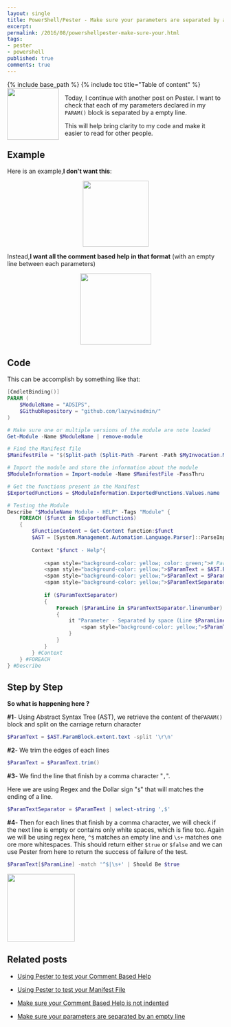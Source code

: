 ```yaml
---
layout: single
title: PowerShell/Pester - Make sure your parameters are separated by an empty line
excerpt: 
permalink: /2016/08/powershellpester-make-sure-your.html
tags: 
- pester
- powershell
published: true
comments: true
---
```

{% include base_path %} 
{% include toc title="Table of content" %}
 <a href="{{ base_path }}/images/2016/20160824_PowerShellPester_-_Make_sure_your_parameters_are_separated_by_an_empty_line/pester_logo__1746910156__-400x400.png" imageanchor="1" style="clear: left; float: left; margin-bottom: 1em; margin-right: 1em;"><img border="0" height="120" src="{{ base_path }}/images/2016/20160824_PowerShellPester_-_Make_sure_your_parameters_are_separated_by_an_empty_line/pester_logo__454921558__-200x200.png" width="120" /></a>

Today, I continue with another post on Pester. I want to check that each of my parameters declared in my ```PARAM()``` block is separated by a empty line.

This will help bring clarity to my code and make it easier to read for other people.

## Example
Here is an example,<b>I don't want this</b>:
<center>
<img border="0" height="153" src="{{ base_path }}/images/2016/20160824_PowerShellPester_-_Make_sure_your_parameters_are_separated_by_an_empty_line/PowerShellPester_EmptyLine_between_parameter01__1521695242__-549x212.png"/></center>

Instead,<b>I want all the comment based help in that format</b> (with an empty line between each parameters)
<center>
<img border="0" height="165" src="{{ base_path }}/images/2016/20160824_PowerShellPester_-_Make_sure_your_parameters_are_separated_by_an_empty_line/PowerShellPester_EmptyLine_between_parameter02__2044538152__-547x227.png"/></center>


## Code
This can be accomplish by something like that:

```powershell
[CmdletBinding()]
PARAM (
    $ModuleName = "ADSIPS",
    $GithubRepository = "github.com/lazywinadmin/"
)

# Make sure one or multiple versions of the module are note loaded
Get-Module -Name $ModuleName | remove-module

# Find the Manifest file
$ManifestFile = "$(Split-path (Split-Path -Parent -Path $MyInvocation.MyCommand.Definition))\$ModuleName\$ModuleName.psd1"

# Import the module and store the information about the module
$ModuleInformation = Import-module -Name $ManifestFile -PassThru

# Get the functions present in the Manifest
$ExportedFunctions = $ModuleInformation.ExportedFunctions.Values.name

# Testing the Module
Describe "$ModuleName Module - HELP" -Tags "Module" {
    FOREACH ($funct in $ExportedFunctions)
    {
        $FunctionContent = Get-Content function:$funct
        $AST = [System.Management.Automation.Language.Parser]::ParseInput($FunctionContent, [ref]$null, [ref]$null)
        
        Context "$funct - Help"{
            
            <span style="background-color: yellow; color: green;"># Parameters separated by a space
            <span style="background-color: yellow;">$ParamText = $AST.ParamBlock.extent.text -split '\r\n' # split on carriage return
            <span style="background-color: yellow;">$ParamText = $ParamText.trim() # Trim the edges
            <span style="background-color: yellow;">$ParamTextSeparator = $ParamText | select-string ',$' #line that finish by a ','
            
            if ($ParamTextSeparator)
            {
                Foreach ($ParamLine in $ParamTextSeparator.linenumber)
                {
                    it "Parameter - Separated by space (Line $ParamLine)"{
                        <span style="background-color: yellow;">$ParamText[$ParamLine] -match '^$|\s+' | Should Be $true
                    }
                }
            }
        } #Context
    } #FOREACH
} #Describe
```

## Step by Step
<b>So what is happening here ?</b>

<b>#1</b>- Using Abstract Syntax Tree (AST), we retrieve the content of the```PARAM()``` block and split on the carriage return character

```powershell
$ParamText = $AST.ParamBlock.extent.text -split '\r\n'
```

<b>#2</b>- We trim the edges of each lines

```powershell
$ParamText = $ParamText.trim()
```

<b>#3</b>- We find the line that finish by a comma character "```,```".

Here we are using Regex and the Dollar sign "```$```" that will matches the ending of a line.

```powershell
$ParamTextSeparator = $ParamText | select-string ',$'
```

<b>#4</b>- Then for each lines that finish by a comma character, we will check if the next line is empty or contains only white spaces, which is fine too. Again we will be using regex here, ```^$``` matches an empty line and ```\s+``` matches one ore more whitespaces. This should return either ```$true``` or ```$false``` and we can use Pester from here to return the success of failure of the test.

```powershell
$ParamText[$ParamLine] -match '^$|\s+' | Should Be $true
```

<img border="0" height="157" src="{{ base_path }}/images/2016/20160824_PowerShellPester_-_Make_sure_your_parameters_are_separated_by_an_empty_line/PowerShellPester_EmptyLine_between_parameter03__1644746112__-834x329.png"/>

## Related posts

* <a href="{{ base_path }}/2016/05/using-pester-to-test-your-comment-based.html" target="_blank">Using Pester to test your Comment Based Help</a>

* <a href="{{ base_path }}/2016/05/using-pester-to-test-your-manifest-file.html" target="_blank">Using Pester to test your Manifest File</a>

* <a href="{{ base_path }}/2016/08/powershellpester-make-sure-your-comment.html" target="_blank">Make sure your Comment Based Help is not indented</a>

* <a href="{{ base_path }}/2016/08/powershellpester-make-sure-your.html" target="_blank">Make sure your parameters are separated by an empty line</a>